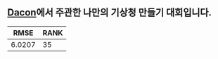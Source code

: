 ## [Dacon](https://dacon.io/competitions/official/235584/overview/)에서 주관한 나만의 기상청 만들기 대회입니다.

|RMSE|RANK|
|---|---|
|6.0207|35|
